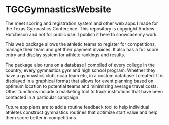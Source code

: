 # TGCGymnasticsWebsite
The meet scoring and registration system and other web apps I made for the Texas Gymnastics Conference. This repository is copyright Andrew Hutcheson and not for public use. I publish it here to showcase my work.

This web package allows the athletic teams to register for competitions, manage their team and get their payment invoices. It also has a full score entry and display system for athlete rankings and results. 

The package also runs on a database I compiled of every college in the country, every gymnastics gym and high school program. Whether they have a gymnastics club, ncaa team etc, in a custom database I created. It is displayed in a graphical format that allows for event planning based on optimum location to potential teams and minimizing average travel costs. Other functions include a marketing tool to track institutions that have been contacted in a particular campaign.

Future app plans are to add a routine feedback tool to help individual athletes construct gymnastics routines that optimize start value and help them score better in competitions.
